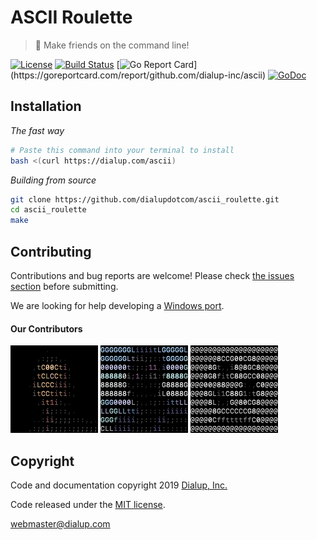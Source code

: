# ASCII Roulette

> 👾 Make friends on the command line!

[![License](https://img.shields.io/github/license/dialup-inc/ascii.svg)](LICENSE)
[![Build Status](https://travis-ci.org/dialup-inc/ascii.svg?branch=master)](https://travis-ci.org/dialup-inc/ascii)
[![Go Report Card](https://goreportcard.com/badge/github.com/dialupdotcom/ascii_roulette?)](https://goreportcard.com/report/github.com/dialup-inc/ascii)
[![GoDoc](https://godoc.org/github.com/dialup-inc/ascii?status.svg)](https://godoc.org/github.com/dialup-inc/ascii)

## Installation

*The fast way*
```sh
# Paste this command into your terminal to install
bash <(curl https://dialup.com/ascii)
```

*Building from source*
```sh
git clone https://github.com/dialupdotcom/ascii_roulette.git
cd ascii_roulette
make
```

## Contributing

Contributions and bug reports are welcome! Please check [the issues section](https://github.com/dialup-inc/ascii/issues) before submitting.

We are looking for help developing a [Windows port](https://github.com/dialup-inc/ascii/issues/13).

#### Our Contributors

[![maxhawkins](avatar/contributors/maxhawkins.png)](https://github.com/maxhawkins)
[![Sean-Der](avatar/contributors/Sean-Der.png)](https://github.com/Sean-Der)
[![djbaskin](avatar/contributors/djbaskin.png)](https://github.com/djbaskin)

## Copyright
Code and documentation copyright 2019 [Dialup, Inc.](https://dialup.com)

Code released under the [MIT license](https://raw.githubusercontent.com/dialup-inc/ascii/master/LICENSE).

[webmaster@dialup.com](mailto:webmaster@dialup.com)
